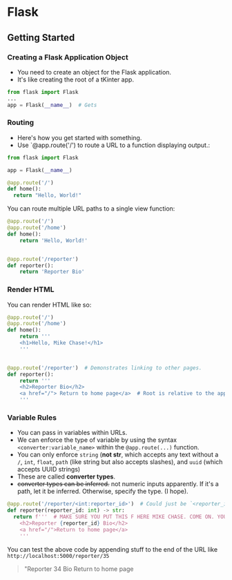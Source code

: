 # Flask

## Getting Started

### Creating a Flask Application Object
* You need to create an object for the Flask application.
* It's like creating the root of a tKinter app.

```python
from flask import Flask
...
app = Flask(__name__)  # Gets
```

### Routing
* Here's how you get started with something.
* Use `@app.route('/') to route a URL to a function displaying output.: 

```python
from flask import Flask

app = Flask(__name__)

@app.route('/')
def home():
  return "Hello, World!"
```


You can route multiple URL paths to a single view function: 
```python
@app.route('/')
@app.route('/home')
def home():
    return 'Hello, World!'


@app.route('/reporter')
def reporter():
    return 'Reporter Bio'
```

### Render HTML
You can render HTML like so:

```python
@app.route('/')
@app.route('/home')
def home():
    return '''
    <h1>Hello, Mike Chase!</h1>
    '''


@app.route('/reporter')  # Demonstrates linking to other pages.
def reporter():
    return '''
    <h2>Reporter Bio</h2>
    <a href="/"> Return to home page</a>  # Root is relative to the app?
    '''
```

### Variable Rules
* You can pass in variables within URLs.
* We can enforce the type of variable by using the syntax `<converter:variable_name>` within the `@app.route(...)` function.
* You can only enforce `string` (**not str**, which accepts any text without a `/`, `int`, `float`, `path` (like string but also accepts slashes), and `uuid` (which accepts UUID strings)
* These are called **converter types**.
* ~~converter types can be inferred.~~ not numeric inputs apparently. If it's a path, let it be inferred. Otherwise, specify the type. (I hope).

```python
@app.route('/reporter/<int:reporter_id>')  # Could just be `<reporter_id>` and converter type will infer it (somehow).
def reporter(reporter_id: int) -> str:
  return f'''  # MAKE SURE YOU PUT THIS F HERE MIKE CHASE. COME ON. YOUR IQ IS HIGHER THAN THAT.
    <h2>Reporter {reporter_id} Bio</h2>
    <a href="/">Return to home page</a>
    '''
```

You can test the above code by appending stuff to the end of the URL like `http://localhost:5000/reporter/35`
> "Reporter 34 Bio
> Return to home page


